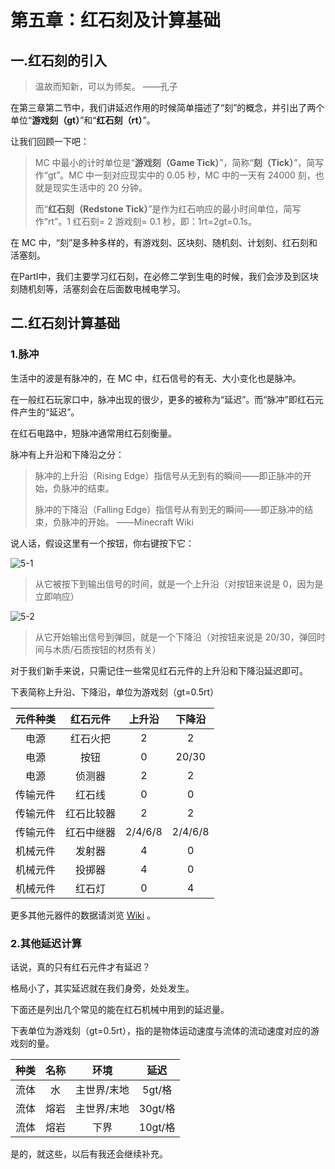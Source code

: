 # 第五章：红石刻及计算基础


## 一.红石刻的引入

> 温故而知新，可以为师矣。
> ——孔子

在第三章第二节中，我们讲延迟作用的时候简单描述了“刻”的概念，并引出了两个单位“**游戏刻（gt）**”和“**红石刻（rt）**”。

让我们回顾一下吧：


> MC 中最小的计时单位是“**游戏刻（Game Tick）**”，简称“**刻（Tick）**”，简写作“gt”。MC 中一刻对应现实中的 0.05 秒，MC 中的一天有 24000 刻，也就是现实生活中的 20 分钟。
> 
> 而“**红石刻（Redstone Tick）**”是作为红石响应的最小时间单位，简写作“rt”。1 红石刻= 2 游戏刻= 0.1 秒，即：1rt=2gt=0.1s。

在 MC 中，“刻”是多种多样的，有游戏刻、区块刻、随机刻、计划刻、红石刻和活塞刻。

在PartI中，我们主要学习红石刻，在必修二学到生电的时候，我们会涉及到区块刻随机刻等，活塞刻会在后面数电械电学习。

## 二.红石刻计算基础

### 1.脉冲

生活中的波是有脉冲的，在 MC 中，红石信号的有无、大小变化也是脉冲。

在一般红石玩家口中，脉冲出现的很少，更多的被称为“延迟”。而“脉冲”即红石元件产生的“延迟”。

在红石电路中，短脉冲通常用红石刻衡量。

脉冲有上升沿和下降沿之分：

> 脉冲的上升沿（Rising Edge）指信号从无到有的瞬间——即正脉冲的开始，负脉冲的结束。
> 
> 脉冲的下降沿（Falling Edge）指信号从有到无的瞬间——即正脉冲的结束，负脉冲的开始。
> ——Minecraft Wiki

说人话，假设这里有一个按钮，你右键按下它：

![5-1](https://attachment.mcbbs.net/data/myattachment/forum/202309/22/164632c0lptnr9anll0n9a.png)

> 
> 从它被按下到输出信号的时间，就是一个上升沿（对按钮来说是 0，因为是立即响应）

![5-2](https://attachment.mcbbs.net/data/myattachment/forum/202309/22/164633ow3w8kw88t3txja8.png)

> 
> 从它开始输出信号到弹回，就是一个下降沿（对按钮来说是 20/30，弹回时间与木质/石质按钮的材质有关）

对于我们新手来说，只需记住一些常见红石元件的上升沿和下降沿延迟即可。

下表简称上升沿、下降沿，单位为游戏刻（gt=0.5rt）

| 元件种类 | 红石元件 | 上升沿 | 下降沿 |
|:----------: | :----------: | :-----------: | :-----------: |
| 电源  | 红石火把  | 2 | 2 |
| 电源  | 按钮  | 0 | 20/30 |
| 电源  | 侦测器  | 2 | 2 |
| 传输元件 | 红石线  | 0 | 0 |
| 传输元件 | 红石比较器  | 2 | 2 |
| 传输元件 | 红石中继器  | 2/4/6/8 | 2/4/6/8 |
| 机械元件 | 发射器  | 4 | 0 |
| 机械元件 | 投掷器  | 4 | 0 |
| 机械元件 | 红石灯  | 0 | 4 |

更多其他元器件的数据请浏览 [Wiki](https://minecraft.fandom.com/zh/wiki/%E7%BA%A2%E7%9F%B3%E5%85%83%E4%BB%B6%E5%88%97%E8%A1%A8#%E6%80%A7%E8%B4%A8) 。

### 2.其他延迟计算

话说，真的只有红石元件才有延迟？

格局小了，其实延迟就在我们身旁，处处发生。

下面还是列出几个常见的能在红石机械中用到的延迟量。

下表单位为游戏刻（gt=0.5rt），指的是物体运动速度与流体的流动速度对应的游戏刻的量。

| 种类 | 名称 | 环境 | 延迟 |
|:----------: | :----------: | :-----------: | :-----------: |
| 流体  | 水 | 主世界/末地 | 5gt/格 |
| 流体  | 熔岩 | 主世界/末地 | 30gt/格 |
| 流体  | 熔岩 | 下界 | 10gt/格 |

是的，就这些，以后有我还会继续补充。